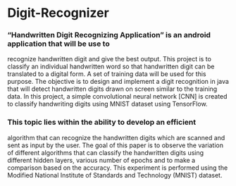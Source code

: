 # Digit-Recognizer

### “Handwritten Digit Recognizing Application” is an android application that will be use to 
recognize handwritten digit and give the best output. This project is to classify an individual 
handwritten word so that handwritten digit can be translated to a digital form. A set of training 
data will be used for this purpose. The objective is to design and implement a digit recognition in 
java that will detect handwritten digits drawn on screen similar to the training data. In this project, 
a simple convolutional neural network [CNN] is created to classify handwriting digits using 
MNIST dataset using TensorFlow.

### This topic lies within the ability to develop an efficient 
algorithm that can recognize the handwritten digits which are scanned and sent as input by the 
user. The goal of this paper is to observe the variation of different algorithms that can classify the 
handwritten digits using different hidden layers, various number of epochs and to make a 
comparison based on the accuracy. This experiment is performed using the Modified National 
Institute of Standards and Technology (MNIST) dataset.
